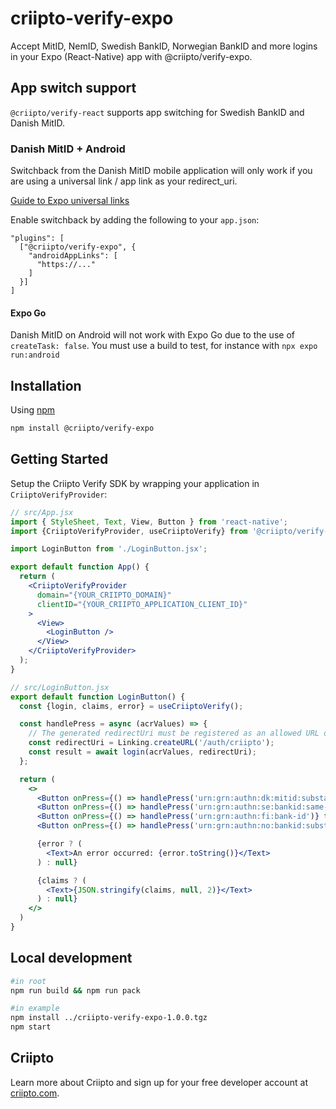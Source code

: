 # criipto-verify-expo

Accept MitID, NemID, Swedish BankID, Norwegian BankID and more logins in your Expo (React-Native) app with @criipto/verify-expo.

## App switch support

`@criipto/verify-react` supports app switching for Swedish BankID and Danish MitID.

### Danish MitID + Android


Switchback from the Danish MitID mobile application will only work if you are using a universal link / app link as your redirect_uri.

[Guide to Expo universal links](https://docs.expo.dev/guides/deep-linking/)

Enable switchback by adding the following to your `app.json`:

```
"plugins": [
  ["@criipto/verify-expo", {
    "androidAppLinks": [
      "https://..."
    ]
  }]
]
```

#### Expo Go

Danish MitID on Android will not work with Expo Go due to the use of `createTask: false`. You must use a build to test, for instance with `npx expo run:android`

## Installation

Using [npm](https://npmjs.org/)

```sh
npm install @criipto/verify-expo
```

## Getting Started

Setup the Criipto Verify SDK by wrapping your application in `CriiptoVerifyProvider`:

```jsx
// src/App.jsx
import { StyleSheet, Text, View, Button } from 'react-native';
import {CriiptoVerifyProvider, useCriiptoVerify} from '@criipto/verify-expo';

import LoginButton from './LoginButton.jsx';

export default function App() {
  return (
    <CriiptoVerifyProvider
      domain="{YOUR_CRIIPTO_DOMAIN}"
      clientID="{YOUR_CRIIPTO_APPLICATION_CLIENT_ID}"
    >
      <View>
        <LoginButton />
      </View>
    </CriiptoVerifyProvider>
  );
}

// src/LoginButton.jsx
export default function LoginButton() {
  const {login, claims, error} = useCriiptoVerify();

  const handlePress = async (acrValues) => {
    // The generated redirectUri must be registered as an allowed URL on your application via the Criipto Dashboard.
    const redirectUri = Linking.createURL('/auth/criipto');
    const result = await login(acrValues, redirectUri);
  };

  return (
    <>
      <Button onPress={() => handlePress('urn:grn:authn:dk:mitid:substantial')} title="Login with Danish MitID" />
      <Button onPress={() => handlePress('urn:grn:authn:se:bankid:same-device')} title="Login with Swedish BankID" />
      <Button onPress={() => handlePress('urn:grn:authn:fi:bank-id')} title="Login with Finnish BankID" />
      <Button onPress={() => handlePress('urn:grn:authn:no:bankid:substantial')} title="Login with Norwegian BankID" />

      {error ? (
        <Text>An error occurred: {error.toString()}</Text>
      ) : null}

      {claims ? (
        <Text>{JSON.stringify(claims, null, 2)}</Text>
      ) : null}
    </>
  )
}
```

## Local development

```sh
#in root
npm run build && npm run pack

#in example
npm install ../criipto-verify-expo-1.0.0.tgz
npm start
```

## Criipto

Learn more about Criipto and sign up for your free developer account at [criipto.com](https://www.criipto.com).
